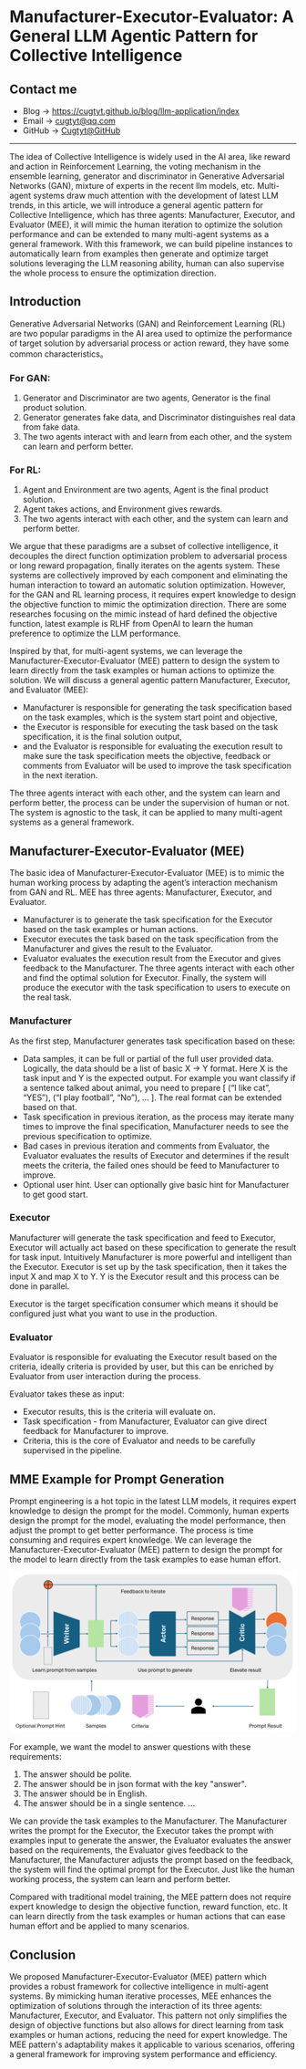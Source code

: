 # Manufacturer-Executor-Evaluator: A General LLM Agentic Pattern for Collective Intelligence

## Contact me

* Blog -> <https://cugtyt.github.io/blog/llm-application/index>
* Email -> <cugtyt@qq.com>
* GitHub -> [Cugtyt@GitHub](https://github.com/Cugtyt)

---

The idea of Collective Intelligence is widely used in the AI area, like reward and action in Reinforcement Learning,
the voting mechanism in the ensemble learning, generator and discriminator in Generative Adversarial Networks (GAN),
mixture of experts in the recent llm models, etc. Multi-agent systems draw much attention with the 
development of latest LLM trends, in this article, we will introduce a general agentic pattern for Collective Intelligence, which has three agents: Manufacturer, Executor, and Evaluator (MEE), it will mimic the human iteration 
to optimize the solution performance and can be extended to many multi-agent systems as a general framework.
With this framework, we can build pipeline instances to automatically learn from examples then generate and
optimize target solutions leveraging the LLM reasoning ability, human can also supervise the whole process
to ensure the optimization direction.

## Introduction

Generative Adversarial Networks (GAN) and Reinforcement Learning (RL) are two popular paradigms 
in the AI area used to optimize the performance of target solution by adversarial process 
or action reward, they have some common characteristics。

### For GAN:

1. Generator and Discriminator are two agents, Generator is the final product solution.
2. Generator generates fake data, and Discriminator distinguishes real data from fake data.
3. The two agents interact with and learn from each other, and the system can learn and perform better.

### For RL:

1. Agent and Environment are two agents, Agent is the final product solution.
2. Agent takes actions, and Environment gives rewards.
3. The two agents interact with each other, and the system can learn and perform better.

We argue that these paradigms are a subset of collective intelligence, it decouples the direct function 
optimization problem to adversarial process or long reward propagation, finally iterates on the agents system.
These systems are collectively improved by each component and eliminating the human interaction to toward
an automatic solution optimization. However, for the GAN and RL learning process, it requires expert knowledge
to design the objective function to mimic the optimization direction. There are some researches focusing on
the mimic instead of hard defined the objective function, latest example is RLHF from OpenAI to learn the
human preference to optimize the LLM performance. 

Inspired by that, for multi-agent systems, we can leverage the Manufacturer-Executor-Evaluator (MEE) pattern
to design the system to learn directly from the task examples or human actions to optimize the solution.
We will discuss a general agentic pattern Manufacturer, Executor, and Evaluator (MEE):

* Manufacturer is responsible for generating the task specification based on the task examples, 
which is the system start point and objective,
* the Executor is responsible for executing the task based on the task specification, it is the final solution output,
* and the Evaluator is responsible for evaluating the execution result to make sure the task specification
meets the objective, feedback or comments from Evaluator will be used to improve the task specification in the next iteration.

The three agents interact with each other, and the system can learn and perform better,
the process can be under the supervision of human or not. The system is agnostic to the task,
it can be applied to many multi-agent systems as a general framework.


## Manufacturer-Executor-Evaluator (MEE)

The basic idea of Manufacturer-Executor-Evaluator (MEE) is to mimic the human working process by
adapting the agent’s interaction mechanism from GAN and RL. MEE has three agents: Manufacturer, Executor, and Evaluator.

* Manufacturer is to generate the task specification for the Executor based on the task examples or human actions. 
* Executor executes the task based on the task specification from the Manufacturer and gives the result to the Evaluator. 
* Evaluator evaluates the execution result from the Executor and gives feedback to the Manufacturer. 
The three agents interact with each other and find the optimal solution for Executor. 
Finally, the system will produce the executor with the task specification to users to execute on the real task.


### Manufacturer

As the first step, Manufacturer generates task specification based on these:

* Data samples, it can be full or partial of the full user provided data. 
Logically, the data should be a list of basic X -> Y format. Here X is the task input and Y is the expected output.
For example you want classify if a sentence talked about animal, you need to prepare [ (“I like cat”, “YES”), (“I play football”, “No”), … ].
The real format can be extended based on that.
* Task specification in previous iteration, as the process may iterate many times to improve the final specification,
Manufacturer needs to see the previous specification to optimize.
* Bad cases in previous iteration and comments from Evaluator, the Evaluator evaluates the results of Executor
and determines if the result meets the criteria, the failed ones should be feed to Manufacturer to improve.
* Optional user hint. User can optionally give basic hint for Manufacturer to get good start.


### Executor

Manufacturer will generate the task specification and feed to Executor, 
Executor will actually act based on these specification to generate the result for task input.
Intuitively Manufacturer is more powerful and intelligent than the Executor.
Executor is set up by the task specification, then it takes the input X and map X to Y. 
Y is the Executor result and this process can be done in parallel.

Executor is the target specification consumer which means it should be configured just what you want to use in the production.


### Evaluator

Evaluator is responsible for evaluating the Executor result based on the criteria, 
ideally criteria is provided by user, but this can be enriched by Evaluator from user interaction during the process.

Evaluator takes these as input:
* Executor results, this is the criteria will evaluate on.
* Task specification - from Manufacturer, Evaluator can give direct feedback for Manufacturer to improve.
* Criteria, this is the core of Evaluator and needs to be carefully supervised in the pipeline.



## MME Example for Prompt Generation

Prompt engineering is a hot topic in the latest LLM models, it requires expert knowledge to design the prompt for the model.
Commonly, human experts design the prompt for the model, evaluating the model performance,
then adjust the prompt to get better performance. The process is time consuming and requires expert knowledge.
We can leverage the Manufacturer-Executor-Evaluator (MEE) pattern to design the prompt for the model
to learn directly from the task examples to ease human effort.

![](R/prompt-factory/prompt-factory.png)

For example, we want the model to answer questions with these requirements:

1. The answer should be polite.
2. The answer should be in json format with the key "answer".
3. The answer should be in English.
4. The answer should be in a single sentence.
...


We can provide the task examples to the Manufacturer. The Manufacturer writes the prompt for the Executor,
the Executor takes the prompt with examples input to generate the answer,
the Evaluator evaluates the answer based on the requirements, the Evaluator gives feedback to the Manufacturer,
the Manufacturer adjusts the prompt based on the feedback, the system will find the optimal prompt for the Executor.
Just like the human working process, the system can learn and perform better.

Compared with traditional model training, the MEE pattern does not require expert knowledge to design the objective function,
reward function, etc. It can learn directly from the task examples or human actions that can ease human effort and be applied to many scenarios.

## Conclusion

We proposed Manufacturer-Executor-Evaluator (MEE) pattern which provides a robust framework for
collective intelligence in multi-agent systems. By mimicking human iterative processes,
MEE enhances the optimization of solutions through the interaction of its three agents: Manufacturer, Executor, and Evaluator.
This pattern not only simplifies the design of objective functions but also allows for direct learning
from task examples or human actions, reducing the need for expert knowledge. 
The MEE pattern's adaptability makes it applicable to various scenarios, 
offering a general framework for improving system performance and efficiency. 